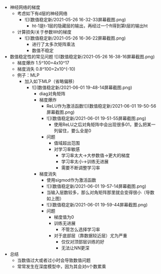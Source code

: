 * 神经网络的梯度
  * 考虑如下有d层的神经网络
    * ![](数值稳定新/2021-05-26 16-32-33屏幕截图.png)
      * ht-1是t-1层的隐藏层的输出，再经过一个ft得到第t层的输出ht
  * 计算损失l关于参数Wt的梯度
    * ![](数值稳定新/2021-05-26 16-36-22屏幕截图.png)
      * 进行了太多次矩阵乘法
      * 数值不稳定
* 数值稳定性的常见问题  ![](数值稳定新/2021-05-26 16-38-16屏幕截图.png)
  * 梯度爆炸	1.5^100=4x10^17
  * 梯度消失    0.8^100=2x10^(-10)
  * 例子：MLP
    * 加入如下MLP（省略偏移）
      * ![](数值稳定新/2021-06-01 19-48-14屏幕截图.png)
        * diag对角矩阵
        * 梯度爆炸
          * ReLU作为激活函数![](数值稳定新/2021-06-01 19-50-56屏幕截图.png)
          * ![](数值稳定新/2021-06-01 19-51-55屏幕截图.png)
            * 使用ReLU之后对角矩阵中会出现很多01，要么把某一列留住，要么全是0
          * 问题
            * 值域超出范围
            * 对学习率敏感
              * 学习率太大->大参数值->更大的梯度
              * 学习率太小->训练无进展
              * 需要不断调整学习率
        * 梯度消失
          * 使用sigmod作为激活函数
          * ![](数值稳定新/2021-06-01 19-57-14屏幕截图.png)
          * 当输入层数较多，那么对角矩阵那里就会变得很小（导数如上图）
          * ![](数值稳定新/2021-06-01 19-59-44屏幕截图.png)
          * 问题
            * 梯度值为0
            * 训练无进展
              * 不管怎么选择学习率
            * 对于底部层（靠数据较近层）尤为严重
              * 仅仅对顶部层训练的好
              * 无法让NN更深
* 总结
  * 当数值过大或者过小时会导致数值问题
  * 常常发生在深度模型中，因为其会对n个数累乘

